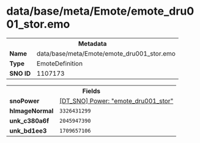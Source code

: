 <h1>data/base/meta/Emote/emote_dru001_stor.emo</h1><table><tr><th colspan="100%">Metadata</th></tr><tr><td><b>Name</b></td><td>data/base/meta/Emote/emote_dru001_stor.emo</td></tr><tr><td><b>Type</b></td><td>EmoteDefinition</td></tr><tr><td><b>SNO ID</b></td><td>1107173</td></tr></table>

<table><tr><th colspan="100%">Fields</th></tr><tr><td><b>snoPower</b></td><td><a href="..\Power\emote_dru001_stor.pow">[DT_SNO] Power: "emote_dru001_stor"</a></td></tr><tr><td><b>hImageNormal</b></td><td><code>3326431299</code></td></tr><tr><td><b>unk_c380a6f</b></td><td><code>2045947390</code></td></tr><tr><td><b>unk_bd1ee3</b></td><td><code>1709657106</code></td></tr></table>

